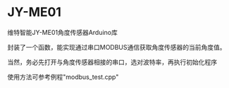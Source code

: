 # JY-ME01

维特智能JY-ME01角度传感器Arduino库

封装了一个函数，能实现通过串口MODBUS通信获取角度传感器的当前角度值。

当然，务必先打开与角度传感器相接的串口，选对波特率，再执行初始化程序

使用方法可参考例程"modbus_test.cpp"